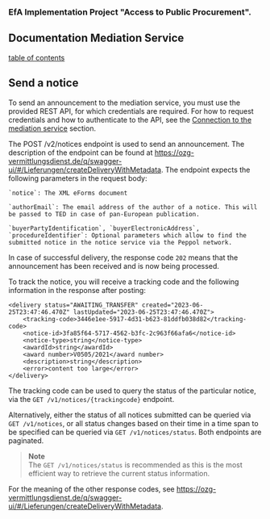 ### EfA Implementation Project "Access to Public Procurement".
## Documentation Mediation Service
[table of contents](/documentation/documentation.md)
<br>

## Send a notice

To send an announcement to the mediation service, you must use the provided REST API, for which credentials are required. For how to request credentials and how to authenticate to the API, see the [Connection to the mediation service](/documentation/Connection_to_mediator.md) section.
<br>
 
The POST /v2/notices endpoint is used to send an announcement. The description of the endpoint can be found at https://ozg-vermittlungsdienst.de/q/swagger-ui/#/Lieferungen/createDeliveryWithMetadata. The endpoint expects the following parameters in the request body:
```
`notice`: The XML eForms document

`authorEmail`: The email address of the author of a notice. This will be passed to TED in case of pan-European publication.

`buyerPartyIdentification`, `buyerElectronicAddress`, `procedureIdentifier`: Optional parameters which allow to find the submitted notice in the notice service via the Peppol network.
```
In case of successful delivery, the response code `202` means that the announcement has been received and is now being processed.

To track the notice, you will receive a tracking code and the following information in the response after posting:
```
<delivery status="AWAITING_TRANSFER" created="2023-06-25T23:47:46.470Z" lastUpdated="2023-06-25T23:47:46.470Z">
	<tracking-code>3446e1ee-5917-4d31-b623-81ddfb038d82</tracking-code>
	<notice-id>3fa85f64-5717-4562-b3fc-2c963f66afa6</notice-id>
	<notice-type>string</notice-type>
	<awardId>string</awardId>
	<award number>V0505/2021</award number>
	<description>string</description>
	<error>content too large</error>
</delivery>
```

The tracking code can be used to query the status of the particular notice, via the `GET /v1/notices/{trackingcode}` endpoint.

Alternatively, either the status of all notices submitted can be queried via `GET /v1/notices`, or all status changes based on their time in a time span to be specified can be queried via `GET /v1/notices/status`. Both endpoints are paginated.
>**Note** <br>
>The `GET /v1/notices/status` is recommended as this is the most efficient way to retrieve the current status information.

For the meaning of the other response codes, see https://ozg-vermittlungsdienst.de/q/swagger-ui/#/Lieferungen/createDeliveryWithMetadata.

